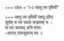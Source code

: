 +++
title = "०२ रक्षतु त्वा पृथिवी"

+++
रक्षतु त्वा पृथिवी रक्षतु द्यौस्  
सूर्यश् च त्वा रक्षतां चन्द्रमाश् च ।  
मा त्वा क्रव्याद् अभि मंस्त-  
-आरात् संकसुकाच् चर ॥